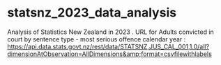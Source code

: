 # statsnz_2023_data_analysis
Analysis of Statistics New Zealand in 2023 . URL for Adults convicted in court by sentence type - most serious offence calendar year : https://api.data.stats.govt.nz/rest/data/STATSNZ,JUS_CAL_001,1.0/all?dimensionAtObservation=AllDimensions&amp;format=csvfilewithlabels
